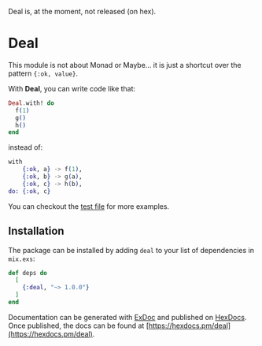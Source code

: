 Deal is, at the moment, not released (on hex).

# Deal

This module is not about Monad or Maybe... it is just a shortcut
over the pattern `{:ok, value}`.

With **Deal**, you can write code like that:


```elixir
Deal.with! do
  f(1)
  g()
  h()
end
```

instead of:

```elixir
with
    {:ok, a} -> f(1),
    {:ok, b} -> g(a),
    {:ok, c} -> h(b),
do: {:ok, c}
```

You can checkout the [test file](test/deal_test.exs) for more examples.

## Installation

The package can be installed
by adding `deal` to your list of dependencies in `mix.exs`:

```elixir
def deps do
  [
    {:deal, "~> 1.0.0"}
  ]
end
```

Documentation can be generated with [ExDoc](https://github.com/elixir-lang/ex_doc)
and published on [HexDocs](https://hexdocs.pm). Once published, the docs can
be found at [https://hexdocs.pm/deal](https://hexdocs.pm/deal).
